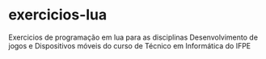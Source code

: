 # exercicios-lua
Exercicios de programação em lua para as disciplinas Desenvolvimento de jogos e Dispositivos móveis do curso de Técnico em Informática do IFPE
